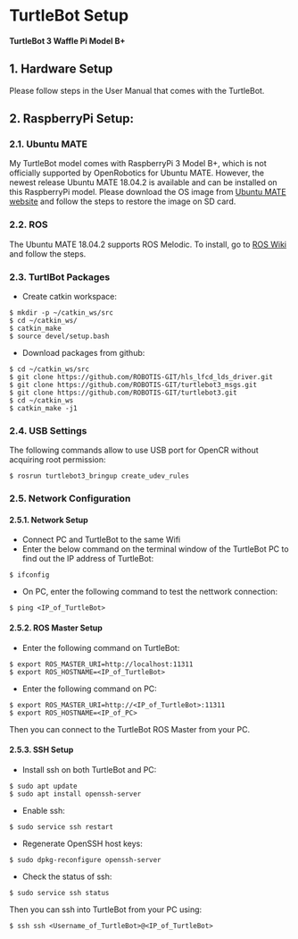 # TurtleBot Setup
#### TurtleBot 3 Waffle Pi Model B+

## 1. Hardware Setup
Please follow steps in the User Manual that comes with the TurtleBot.

## 2. RaspberryPi Setup:

### 2.1. Ubuntu MATE
My TurtleBot model comes with RaspberryPi 3 Model B+, which is not officially supported by OpenRobotics for Ubuntu MATE. However, the newest release Ubuntu MATE 18.04.2 is available and can be installed on this RaspberryPi model. Please download the OS image from [Ubuntu MATE website](https://ubuntu-mate.org/raspberry-pi/) and follow the steps to restore the image on SD card.

### 2.2. ROS
The Ubuntu MATE 18.04.2 supports ROS Melodic. To install, go to [ROS Wiki](http://wiki.ros.org/melodic/Installation/Ubuntu) and follow the steps.

### 2.3. TurtlBot Packages
* Create catkin workspace:
```
$ mkdir -p ~/catkin_ws/src
$ cd ~/catkin_ws/
$ catkin_make
$ source devel/setup.bash
```
* Download packages from github:
```
$ cd ~/catkin_ws/src
$ git clone https://github.com/ROBOTIS-GIT/hls_lfcd_lds_driver.git
$ git clone https://github.com/ROBOTIS-GIT/turtlebot3_msgs.git
$ git clone https://github.com/ROBOTIS-GIT/turtlebot3.git
$ cd ~/catkin_ws
$ catkin_make -j1
```

### 2.4. USB Settings
The following commands allow to use USB port for OpenCR without acquiring root permission:
```
$ rosrun turtlebot3_bringup create_udev_rules
```

### 2.5. Network Configuration

#### 2.5.1. Network Setup
* Connect PC and TurtleBot to the same Wifi
* Enter the below command on the terminal window of the TurtleBot PC to find out the IP address of TurtleBot:
```
$ ifconfig
```
* On PC, enter the following command to test the nettwork connection:
```
$ ping <IP_of_TurtleBot>
```

#### 2.5.2. ROS Master Setup
* Enter the following command on TurtleBot:
```
$ export ROS_MASTER_URI=http://localhost:11311
$ export ROS_HOSTNAME=<IP_of_TurtleBot>
```
* Enter the following command on PC:
```
$ export ROS_MASTER_URI=http://<IP_of_TurtleBot>:11311
$ export ROS_HOSTNAME=<IP_of_PC>
```
Then you can connect to the TurtleBot ROS Master from your PC.

#### 2.5.3. SSH Setup
* Install ssh on both TurtleBot and PC:
```
$ sudo apt update
$ sudo apt install openssh-server
```
* Enable ssh:
```
$ sudo service ssh restart
```
* Regenerate OpenSSH host keys:
```
$ sudo dpkg-reconfigure openssh-server
```
* Check the status of ssh:
```
$ sudo service ssh status
```
Then you can ssh into TurtleBot from your PC using:
```
$ ssh ssh <Username_of_TurtleBot>@<IP_of_TurtleBot>
```
